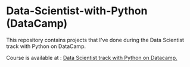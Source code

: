 # Data-Scientist-with-Python (DataCamp)

This repository contains projects that I've done during the Data Scientist track with Python on DataCamp.

Course is available at :  [Data Scientist track with Python on Datacamp.](https://www.datacamp.com/tracks/data-scientist-with-python)
